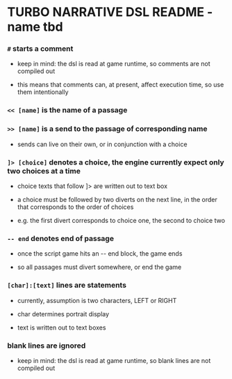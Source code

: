 # TURBO NARRATIVE DSL README - name tbd

### `#` starts a comment

- keep in mind: the dsl is read at game runtime, so comments are not compiled out

- this means that comments can, at present, affect execution time, so use them intentionally

### `<< [name]` is the name of a passage

### `>> [name]` is a send to the passage of corresponding name

- sends can live on their own, or in conjunction with a choice

### `]> [choice]` denotes a choice, the engine currently expect only two choices at a time

- choice texts that follow ]> are written out to text box

- a choice must be followed by two diverts on the next line, in the order that corresponds to the order of choices

- e.g. the first divert corresponds to choice one, the second to choice two

### `-- end` denotes end of passage

- once the script game hits an -- end block, the game ends

- so all passages must divert somewhere, or end the game

### `[char]:[text]` lines are statements

- currently, assumption is two characters, LEFT or RIGHT

- char determines portrait display

- text is written out to text boxes

### blank lines are ignored

- keep in mind: the dsl is read at game runtime, so blank lines are not compiled out
